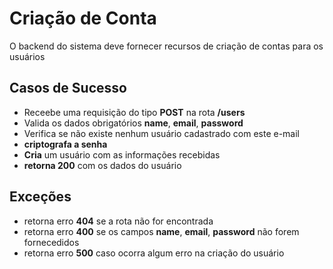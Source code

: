 # Criação de Conta

O backend do sistema deve fornecer recursos de criação de contas para os usuários

## Casos de Sucesso
- Receebe uma requisição do tipo **POST** na rota **/users**
- Valida os dados obrigatórios **name**, **email**, **password**
- Verifica se não existe nenhum usuário cadastrado com este e-mail
- **criptografa a senha** 
- **Cria** um usuário com as informações recebidas
- **retorna 200** com os dados do usuário

## Exceções
- retorna erro **404** se a rota não for encontrada
- retorna erro **400** se os campos **name**, **email**, **password** não forem fornecedidos
- retorna erro **500** caso ocorra algum erro na criação do usuário